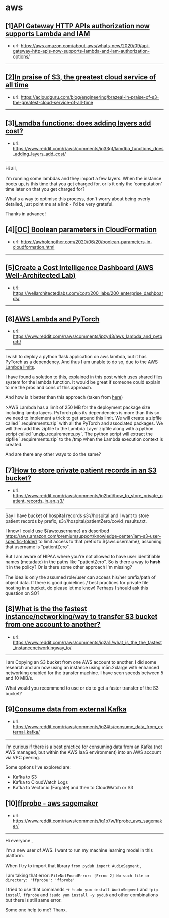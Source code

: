 # aws
## [1][API Gateway HTTP APIs authorization now supports Lambda and IAM](https://www.reddit.com/r/aws/comments/iptsk8/api_gateway_http_apis_authorization_now_supports/)
- url: https://aws.amazon.com/about-aws/whats-new/2020/09/api-gateway-http-apis-now-supports-lambda-and-iam-authorization-options/
---

## [2][In praise of S3, the greatest cloud service of all time](https://www.reddit.com/r/aws/comments/iq20le/in_praise_of_s3_the_greatest_cloud_service_of_all/)
- url: https://acloudguru.com/blog/engineering/brazeal-in-praise-of-s3-the-greatest-cloud-service-of-all-time
---

## [3][Lamdba functions: does adding layers add cost?](https://www.reddit.com/r/aws/comments/iq33gf/lamdba_functions_does_adding_layers_add_cost/)
- url: https://www.reddit.com/r/aws/comments/iq33gf/lamdba_functions_does_adding_layers_add_cost/
---
Hi all,

I'm running some lambdas and they import a few layers. When the instance boots up, is this time that you get charged for, or is it only the 'computation' time later on that you get charged for?

What's a way to optimise this process, don't worry about being overly detailed, just point me at a link - I'd be very grateful.

Thanks in advance!
## [4][[OC] Boolean parameters in CloudFormation](https://www.reddit.com/r/aws/comments/iq30k6/oc_boolean_parameters_in_cloudformation/)
- url: https://awholenother.com/2020/06/20/boolean-parameters-in-cloudformation.html
---

## [5][Create a Cost Intelligence Dashboard (AWS Well-Architected Lab)](https://www.reddit.com/r/aws/comments/iphlhv/create_a_cost_intelligence_dashboard_aws/)
- url: https://wellarchitectedlabs.com/cost/200_labs/200_enterprise_dashboards/
---

## [6][AWS Lambda and PyTorch](https://www.reddit.com/r/aws/comments/ipzy43/aws_lambda_and_pytorch/)
- url: https://www.reddit.com/r/aws/comments/ipzy43/aws_lambda_and_pytorch/
---
I wish to deploy a python flask application on aws lambda, but it has PyTorch as a dependency. And thus I am unable to do so, due to the [AWS Lambda limits](https://docs.aws.amazon.com/lambda/latest/dg/gettingstarted-limits.html). 

I have found a solution to this, explained in this [post](https://aws.amazon.com/blogs/aws/new-a-shared-file-system-for-your-lambda-functions/) which uses shared files system for the lambda function. It would be great if someone could explain to me the pros and cons of this approach.

And how is it better than this approach (taken from [here](https://github.com/mattmcclean/sam-pytorch-example))

&gt;AWS Lambda has a limit of 250 MB for the deployment package size including lamba layers. PyTorch plus its dependencies is more than this so we need to implement a trick to get around this limit. We will create a zipfile called \`.requirements.zip\` with all the PyTorch and associated packages. We will then add this zipfile to the Lambda Layer zipfile along with a python script called \`unzip\_requirements.py\`. The python script will extract the zipfile \`.requirements.zip\` to the /tmp when the Lambda execution context is created.

And are there any other ways to do the same?
## [7][How to store private patient records in an S3 bucket?](https://www.reddit.com/r/aws/comments/iq2hdi/how_to_store_private_patient_records_in_an_s3/)
- url: https://www.reddit.com/r/aws/comments/iq2hdi/how_to_store_private_patient_records_in_an_s3/
---
Say I have bucket of hospital records s3://hospital and I want to store patient records by prefix, s3://hospital/patientZero/covid_results.txt.

I know I could use ${aws:username} as described https://aws.amazon.com/premiumsupport/knowledge-center/iam-s3-user-specific-folder/ to limit access to that prefix to ${aws:username}, assuming that username is "patientZero".

But I am aware of HIPAA where you're not allowed to have user identifiable names (metadate) in the paths like "patientZero". So is there a way to **hash** it in the policy? Or is there some other approach I'm missing?

The idea is only the assumed role/user can access his/her prefix/path of object data. If there is good guidelines / best practices for private file hosting in a bucket, do please let me know! Perhaps I should ask this question on SO?
## [8][What is the the fastest instance/networking/way to transfer S3 bucket from one account to another?](https://www.reddit.com/r/aws/comments/iq2a1i/what_is_the_the_fastest_instancenetworkingway_to/)
- url: https://www.reddit.com/r/aws/comments/iq2a1i/what_is_the_the_fastest_instancenetworkingway_to/
---
I am Copying an S3 bucket from one AWS account to another. I did some research and am now using an instance using m5n.2xlarge with enhanced networking enabled for the transfer machine. I have seen speeds between 5 and 10 MiB/s.

What would you recommend to use or do to get a faster transfer of the S3 bucket?
## [9][Consume data from external Kafka](https://www.reddit.com/r/aws/comments/iq24ts/consume_data_from_external_kafka/)
- url: https://www.reddit.com/r/aws/comments/iq24ts/consume_data_from_external_kafka/
---
I’m curious if there is a best practice for consuming data from an Kafka (not AWS managed, but within the AWS IaaS environment) into an AWS account via VPC peering.

Some options I’ve explored are:

- Kafka to S3
- Kafka to CloudWatch Logs
- Kafka to Vector.io (Fargate) and then to CloudWatch or S3
## [10][ffprobe - aws sagemaker](https://www.reddit.com/r/aws/comments/iq1b7w/ffprobe_aws_sagemaker/)
- url: https://www.reddit.com/r/aws/comments/iq1b7w/ffprobe_aws_sagemaker/
---
Hi everyone ,

I'm a new user of AWS. I want to run my machine learning model in this platform.  

When I try to import that library  `from pydub import AudioSegment` , 

I am taking that error: `FileNotFoundError: [Errno 2] No such file or directory: 'ffprobe': 'ffprobe'` 

I tried to use that commands -&gt; `!sudo yum install AudioSegment` and `!pip install ffprobe` and `!sudo yum install -y pydub` and other combinations but there is still same error.  

Some one help to me? Thanx.

